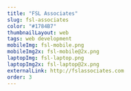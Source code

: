 ```yaml
---
title: "FSL Associates"
slug: fsl-associates
color: "#1784B7"
thumbnailLayout: web
tags: web development
mobileImg: fsl-mobile.png
mobileImg2x: fsl-mobile@2x.png
laptopImg: fsl-laptop.png
laptopImg2x: fsl-laptop@2x.png
externalLink: http://fslassociates.com
order: 3
---
```

